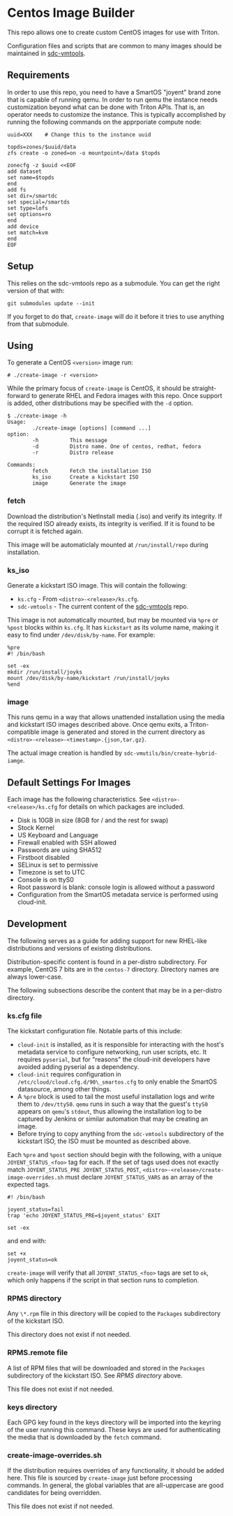 <!--
    This Source Code Form is subject to the terms of the Mozilla Public
    License, v. 2.0. If a copy of the MPL was not distributed with this
    file, You can obtain one at http://mozilla.org/MPL/2.0/.
-->

<!--
    Copyright 2020 Joyent, Inc.
-->

# Centos Image Builder

This repo allows one to create custom CentOS images for use with Triton.

Configuration files and scripts that are common to many images should be
maintained in [sdc-vmtools](https://github.com/joyent/sdc-vmtools).

## Requirements

In order to use this repo, you need to have a SmartOS "joyent" brand zone that
is capable of running qemu.  In order to run qemu the instance needs
customization beyond what can be done with Triton APIs.  That is, an operator
needs to customize the instance.  This is typically accomplished by running the
following commands on the apprporiate compute node:

```
uuid=XXX	# Change this to the instance uuid

topds=zones/$uuid/data
zfs create -o zoned=on -o mountpoint=/data $topds

zonecfg -z $uuid <<EOF
add dataset
set name=$topds
end
add fs
set dir=/smartdc
set special=/smartds
set type=lofs
set options=ro
end
add device
set match=kvm
end
EOF
```

## Setup

This relies on the sdc-vmtools repo as a submodule.  You can get the right
version of that with:

```
git submodules update --init
```

If you forget to do that, `create-image` will do it before it tries to use
anything from that submodule.

## Using

To generate a CentOS `<version>` image run:

```
# ./create-image -r <version>
```

While the primary focus of `create-image` is CentOS, it should be
straight-forward to generate RHEL and Fedora images with this repo.  Once
support is added, other distributions may be specified with the `-d` option.

```
$ ./create-image -h
Usage:
        ./create-image [options] [command ...]
option:
        -h          This message
        -d          Distro name. One of centos, redhat, fedora
        -r          Distro release

Commands:
        fetch       Fetch the installation ISO
        ks_iso      Create a kickstart ISO
        image       Generate the image
```

### fetch

Download the distribution's NetInstall media (.iso) and verify its integrity.
If the required ISO already exists, its integrity is verified.  If it is found
to be corrupt it is fetched again.

This image will be automaticlaly mounted at `/run/install/repo` during
installation.

### ks_iso

Generate a kickstart ISO image.  This will contain the following:

* `ks.cfg` - From `<distro>-<release>/ks.cfg`.
* `sdc-vmtools` - The current content of the
  [sdc-vmtools](https://github.com/joyent/sdc-vmtools) repo.

This image is not automatically mounted, but may be mounted via `%pre` or
`%post` blocks within `ks.cfg`.  It has `kickstart` as its volume name, making
it easy to find under `/dev/disk/by-name`.  For example:

```
%pre
#! /bin/bash

set -ex
mkdir /run/install/joyks
mount /dev/disk/by-name/kickstart /run/install/joyks
%end
```

### image

This runs qemu in a way that allows unattended installation using the media and
kickstart ISO images described above.  Once qemu exits, a Triton-compatible
image is generated and stored in the current directory as
`<distro>-<release>-<timestamp>.{json,tar.gz}`.

The actual image creation is handled by `sdc-vmutils/bin/create-hybrid-iamge`.

## Default Settings For Images

Each image has the following characteristics.  See
`<distro>-<release>/ks.cfg` for details on which packages are included.

* Disk is 10GB in size (8GB for / and the rest for swap)
* Stock Kernel
* US Keyboard and Language
* Firewall enabled with SSH allowed
* Passwords are using SHA512
* Firstboot disabled
* SELinux is set to permissive
* Timezone is set to UTC
* Console is on ttyS0
* Root password is blank: console login is allowed without a password
* Configuration from the SmartOS metadata service is performed using cloud-init.

## Development

The following serves as a guide for adding support for new RHEL-like
distributions and versions of existing distributions.

Distribution-specific content is found in a per-distro subdirectory.  For
example, CentOS 7 bits are in the `centos-7` directory.  Directory names are
always lower-case.

The following subsections describe the content that may be in a per-distro
directory.

### ks.cfg file

The kickstart configuration file.  Notable parts of this include:

* `cloud-init` is installed, as it is responsible for interacting with the
  host's metadata service to configure networking, run user scripts, etc.  It
  requires `pyserial`, but for "reasons" the cloud-init developers have avoided
  adding pyserial as a dependency.
* `cloud-init` requires configuration in
  `/etc/cloud/cloud.cfg.d/90\_smartos.cfg` to only enable the SmartOS
  datasource, among other things.
* A `%pre` block is used to tail the most useful installation logs and write
  them to `/dev/ttyS0`.  `qemu` runs in such a way that the guest's `ttyS0`
  appears on `qemu`'s `stdout`, thus allowing the installation log to be
  captured by Jenkins or similar automation that may be creating an image.
* Before trying to copy anything from the `sdc-vmtools` subdirectory of the
  kickstart ISO, the ISO must be mounted as described above.

Each `%pre` and `%post` section should begin with the following, with a unique
`JOYENT_STATUS_<foo>` tag for each.  If the set of tags used does not exactly
match `JOYENT_STATUS_PRE JOYENT_STATUS_POST`,
`<distro>-<release>/create-image-overrides.sh` must declare `JOYENT_STATUS_VARS`
as an array of the expected tags.

```
#! /bin/bash

joyent_status=fail
trap 'echo JOYENT_STATUS_PRE=$joyent_status' EXIT

set -ex
```

and end with:

```
set +x
joyent_status=ok
```

`create-image` will verify that all `JOYENT_STATUS_<foo>` tags are set to `ok`,
which only happens if the script in that section runs to completion.

### RPMS directory

Any `\*.rpm` file in this directory will be copied to the `Packages` subdirectory
of the kickstart ISO.

This directory does not exist if not needed.

### RPMS.remote file

A list of RPM files that will be downloaded and stored in the `Packages`
subdirectory of the kickstart ISO.  See *RPMS directory* above.

This file does not exist if not needed.

### keys directory

Each GPG key found in the keys directory will be imported into the keyring of
the user running this command.  These keys are used for authenticating the media
that is downloaded by the `fetch` command.

### create-image-overrides.sh

If the distribution requires overrides of any functionality, it should be added
here.  This file is sourced by `create-image` just before processing commands.
In general, the global variables that are all-uppercase are good candidates for
being overridden.

This file does not exist if not needed.
